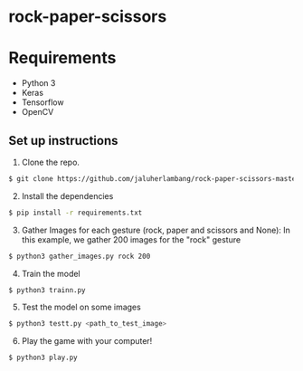 # rock-paper-scissors
# Requirements
- Python 3
- Keras
- Tensorflow
- OpenCV

## Set up instructions
1. Clone the repo.
```sh
$ git clone https://github.com/jaluherlambang/rock-paper-scissors-master.git
```

2. Install the dependencies
```sh
$ pip install -r requirements.txt
```

3. Gather Images for each gesture (rock, paper and scissors and None):
In this example, we gather 200 images for the "rock" gesture
```sh
$ python3 gather_images.py rock 200
```

4. Train the model
```sh
$ python3 trainn.py
```

5. Test the model on some images
```sh
$ python3 testt.py <path_to_test_image>
```

6. Play the game with your computer!
```sh
$ python3 play.py
```
